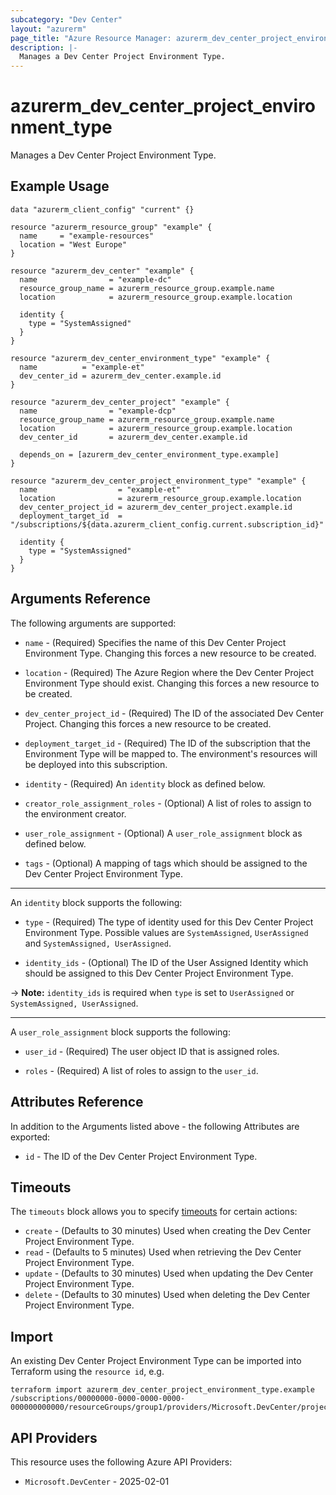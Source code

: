 ```yaml
---
subcategory: "Dev Center"
layout: "azurerm"
page_title: "Azure Resource Manager: azurerm_dev_center_project_environment_type"
description: |-
  Manages a Dev Center Project Environment Type.
---
```


# azurerm_dev_center_project_environment_type

Manages a Dev Center Project Environment Type.

## Example Usage

```hcl
data "azurerm_client_config" "current" {}

resource "azurerm_resource_group" "example" {
  name     = "example-resources"
  location = "West Europe"
}

resource "azurerm_dev_center" "example" {
  name                = "example-dc"
  resource_group_name = azurerm_resource_group.example.name
  location            = azurerm_resource_group.example.location

  identity {
    type = "SystemAssigned"
  }
}

resource "azurerm_dev_center_environment_type" "example" {
  name          = "example-et"
  dev_center_id = azurerm_dev_center.example.id
}

resource "azurerm_dev_center_project" "example" {
  name                = "example-dcp"
  resource_group_name = azurerm_resource_group.example.name
  location            = azurerm_resource_group.example.location
  dev_center_id       = azurerm_dev_center.example.id

  depends_on = [azurerm_dev_center_environment_type.example]
}

resource "azurerm_dev_center_project_environment_type" "example" {
  name                  = "example-et"
  location              = azurerm_resource_group.example.location
  dev_center_project_id = azurerm_dev_center_project.example.id
  deployment_target_id  = "/subscriptions/${data.azurerm_client_config.current.subscription_id}"

  identity {
    type = "SystemAssigned"
  }
}
```

## Arguments Reference

The following arguments are supported:

* `name` - (Required) Specifies the name of this Dev Center Project Environment Type. Changing this forces a new resource to be created.

* `location` - (Required) The Azure Region where the Dev Center Project Environment Type should exist. Changing this forces a new resource to be created.

* `dev_center_project_id` - (Required) The ID of the associated Dev Center Project. Changing this forces a new resource to be created.

* `deployment_target_id` - (Required) The ID of the subscription that the Environment Type will be mapped to. The environment's resources will be deployed into this subscription.

* `identity` - (Required) An `identity` block as defined below.

* `creator_role_assignment_roles` - (Optional) A list of roles to assign to the environment creator.

* `user_role_assignment` - (Optional) A `user_role_assignment` block as defined below.

* `tags` - (Optional) A mapping of tags which should be assigned to the Dev Center Project Environment Type.

---

An `identity` block supports the following:

* `type` - (Required) The type of identity used for this Dev Center Project Environment Type. Possible values are `SystemAssigned`, `UserAssigned` and `SystemAssigned, UserAssigned`.

* `identity_ids` - (Optional) The ID of the User Assigned Identity which should be assigned to this Dev Center Project Environment Type.

-> **Note:** `identity_ids` is required when `type` is set to `UserAssigned` or `SystemAssigned, UserAssigned`.

---

A `user_role_assignment` block supports the following:

* `user_id` - (Required) The user object ID that is assigned roles.

* `roles` - (Required) A list of roles to assign to the `user_id`.

## Attributes Reference

In addition to the Arguments listed above - the following Attributes are exported:

* `id` - The ID of the Dev Center Project Environment Type.

## Timeouts

The `timeouts` block allows you to specify [timeouts](https://developer.hashicorp.com/terraform/language/resources/configure#define-operation-timeouts) for certain actions:

* `create` - (Defaults to 30 minutes) Used when creating the Dev Center Project Environment Type.
* `read` - (Defaults to 5 minutes) Used when retrieving the Dev Center Project Environment Type.
* `update` - (Defaults to 30 minutes) Used when updating the Dev Center Project Environment Type.
* `delete` - (Defaults to 30 minutes) Used when deleting the Dev Center Project Environment Type.

## Import

An existing Dev Center Project Environment Type can be imported into Terraform using the `resource id`, e.g.

```shell
terraform import azurerm_dev_center_project_environment_type.example /subscriptions/00000000-0000-0000-0000-000000000000/resourceGroups/group1/providers/Microsoft.DevCenter/projects/project1/environmentTypes/et1
```

## API Providers
<!-- This section is generated, changes will be overwritten -->
This resource uses the following Azure API Providers:

* `Microsoft.DevCenter` - 2025-02-01
